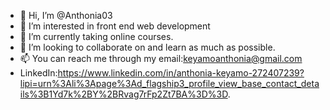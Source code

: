 - 👋 Hi, I’m @Anthonia03
- 👀 I’m interested in front end web development
- 🌱 I’m currently taking online courses.
- 💞️ I’m looking to collaborate on and learn as much as possible.
- 📫 You can reach me through my email:keyamoanthonia@gmail.com
- LinkedIn:https://www.linkedin.com/in/anthonia-keyamo-272407239?lipi=urn%3Ali%3Apage%3Ad_flagship3_profile_view_base_contact_details%3B1Yd7k%2BY%2BRvag7rFp2Zt7BA%3D%3D.
